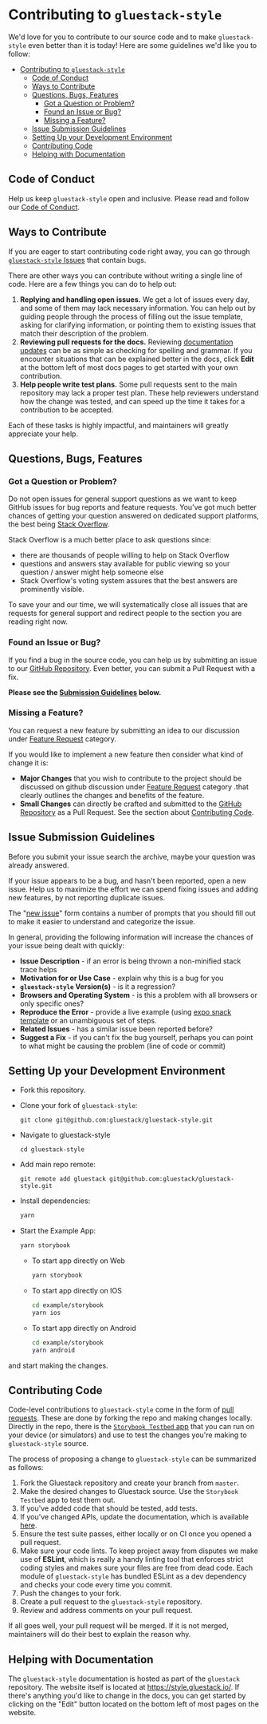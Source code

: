# Contributing to `gluestack-style`

We'd love for you to contribute to our source code and to make `gluestack-style` even better than it is
today! Here are some guidelines we'd like you to follow:

- [Contributing to `gluestack-style`](#contributing-to-gluestackui)
  - [ Code of Conduct](#-code-of-conduct)
  - [ Ways to Contribute](#-ways-to-contribute)
  - [ Questions, Bugs, Features](#-questions-bugs-features)
    - [ Got a Question or Problem?](#-got-a-question-or-problem)
    - [ Found an Issue or Bug?](#-found-an-issue-or-bug)
    - [ Missing a Feature?](#-missing-a-feature)
  - [ Issue Submission Guidelines](#-issue-submission-guidelines)
  - [ Setting Up your Development Environment](#-setting-up-your-development-environment)
  - [ Contributing Code](#-contributing-code)
  - [ Helping with Documentation](#-helping-with-documentation)

## <a name="coc"></a> Code of Conduct

Help us keep `gluestack-style` open and inclusive. Please read and follow our [Code of Conduct](CODE_OF_CONDUCT.md).

## <a name="wtc"></a> Ways to Contribute

If you are eager to start contributing code right away, you can go through [`gluestack-style` Issues](https://github.com/gluestack/gluestack-style/issues) that contain bugs.

There are other ways you can contribute without writing a single line of code. Here are a few things you can do to help out:

1. **Replying and handling open issues.** We get a lot of issues every day, and some of them may lack necessary information. You can help out by guiding people through the process of filling out the issue template, asking for clarifying information, or pointing them to existing issues that match their description of the problem.
2. **Reviewing pull requests for the docs.** Reviewing [documentation updates](https://github.com/gluestack/gluestack-style/pulls) can be as simple as checking for spelling and grammar. If you encounter situations that can be explained better in the docs, click **Edit** at the bottom left of most docs pages to get started with your own contribution.
3. **Help people write test plans.** Some pull requests sent to the main repository may lack a proper test plan. These help reviewers understand how the change was tested, and can speed up the time it takes for a contribution to be accepted.

Each of these tasks is highly impactful, and maintainers will greatly appreciate your help.

## <a name="requests"></a> Questions, Bugs, Features

### <a name="question"></a> Got a Question or Problem?

Do not open issues for general support questions as we want to keep GitHub issues for bug reports
and feature requests. You've got much better chances of getting your question answered on dedicated
support platforms, the best being [Stack Overflow](http://stackoverflow.com/questions/tagged/gluestack).

Stack Overflow is a much better place to ask questions since:

- there are thousands of people willing to help on Stack Overflow
- questions and answers stay available for public viewing so your question / answer might help
  someone else
- Stack Overflow's voting system assures that the best answers are prominently visible.

To save your and our time, we will systematically close all issues that are requests for general
support and redirect people to the section you are reading right now.

### <a name="issue"></a> Found an Issue or Bug?

If you find a bug in the source code, you can help us by submitting an issue to our
[GitHub Repository](https://github.com/gluestack/gluestack-style/issues/new). Even better, you can submit a Pull Request with a fix.

**Please see the [Submission Guidelines](#submit) below.**

### <a name="feature"></a> Missing a Feature?

You can request a new feature by submitting an idea to our discussion under [Feature Request](https://github.com/gluestack/gluestack-style/discussions/new?category=feature-request) category.

If you would like to implement a new feature then consider what kind of change it is:

- **Major Changes** that you wish to contribute to the project should be discussed on github discussion under [Feature Request](https://github.com/gluestack/gluestack-style/discussions/new?category=feature-request) category .that clearly outlines the changes and benefits of the feature.
- **Small Changes** can directly be crafted and submitted to the [GitHub Repository](https://github.com/gluestack/gluestack-style)
  as a Pull Request. See the section about [Contributing Code](#submit-pr).

## <a name="submit"></a> Issue Submission Guidelines

Before you submit your issue search the archive, maybe your question was already answered.

If your issue appears to be a bug, and hasn't been reported, open a new issue. Help us to maximize
the effort we can spend fixing issues and adding new features, by not reporting duplicate issues.

The "[new issue](https://github.com/gluestack/gluestack-style/issues/new)" form contains a number of prompts that you should fill out to
make it easier to understand and categorize the issue.

In general, providing the following information will increase the chances of your issue being dealt
with quickly:

- **Issue Description** - if an error is being thrown a non-minified stack trace helps
- **Motivation for or Use Case** - explain why this is a bug for you
- **`gluestack-style` Version(s)** - is it a regression?
- **Browsers and Operating System** - is this a problem with all browsers or only specific ones?
- **Reproduce the Error** - provide a live example (using [expo snack template](https://snack.expo.dev/@gluestack/4da9b2) or an unambiguous set of steps.
- **Related Issues** - has a similar issue been reported before?
- **Suggest a Fix** - if you can't fix the bug yourself, perhaps you can point to what might be
  causing the problem (line of code or commit)

## <a name="dev-env"></a> Setting Up your Development Environment

- Fork this repository.

- Clone your fork of `gluestack-style`:

  ```git
  git clone git@github.com:gluestack/gluestack-style.git
  ```

- Navigate to gluestack-style

  ```
  cd gluestack-style
  ```

- Add main repo remote:

  ```git
  git remote add gluestack git@github.com:gluestack/gluestack-style.git
  ```

- Install dependencies:

  ```bash
  yarn
  ```

- Start the Example App:

  ```bash
  yarn storybook
  ```

  - To start app directly on Web
    ```bash
    yarn storybook
    ```
  - To start app directly on IOS
    ```bash
    cd example/storybook
    yarn ios
    ```
  - To start app directly on Android
    ```bash
    cd example/storybook
    yarn android
    ```

and start making the changes.

## <a name="submit-pr"></a> Contributing Code

Code-level contributions to `gluestack-style` come in the form of [pull requests](https://help.github.com/en/articles/about-pull-requests). These are done by forking the repo and making changes locally. Directly in the repo, there is the [`Storybook Testbed` app](/example/storybook) that you can run on your device (or simulators) and use to test the changes you're making to `gluestack-style` source.

The process of proposing a change to `gluestack-style` can be summarized as follows:

1. Fork the Gluestack repository and create your branch from `master`.
2. Make the desired changes to Gluestack source. Use the `Storybook Testbed` app to test them out.
3. If you've added code that should be tested, add tests.
4. If you've changed APIs, update the documentation, which is available [here](https://github.com/gluestack/gluestack-style/tree/main/example/storybook/src).
5. Ensure the test suite passes, either locally or on CI once you opened a pull request.
6. Make sure your code lints. To keep project away from disputes we make use of **ESLint**, which is really a handy linting tool that enforces strict coding styles and makes sure your files are free from dead code. Each module of `gluestack-style` has bundled ESLint as a dev dependency and checks your code every time you commit.
7. Push the changes to your fork.
8. Create a pull request to the `gluestack-style` repository.
9. Review and address comments on your pull request.

If all goes well, your pull request will be merged. If it is not merged, maintainers will do their best to explain the reason why.

## <a name="docs"></a> Helping with Documentation

The `gluestack-style` documentation is hosted as part of the `gluestack` repository. The website itself is located at <https://style.gluestack.io/>. If there's anything you'd like to change in the docs, you can get started by clicking on the "Edit" button located on the bottom left of most pages on the website.
